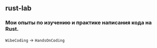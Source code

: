 ## rust-lab
### Мои опыты по изучению и практике написания кода на Rust.
`WibeCoding` → `HandsOnCoding`
